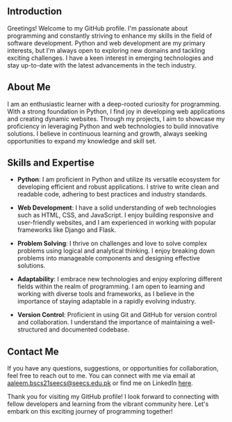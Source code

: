 ## Introduction

Greetings! Welcome to my GitHub profile. I'm passionate about programming and constantly striving to enhance my skills in the field of software development. Python and web development are my primary interests, but I'm always open to exploring new domains and tackling exciting challenges. I have a keen interest in emerging technologies and stay up-to-date with the latest advancements in the tech industry.

## About Me

I am an enthusiastic learner with a deep-rooted curiosity for programming. With a strong foundation in Python, I find joy in developing web applications and creating dynamic websites. Through my projects, I aim to showcase my proficiency in leveraging Python and web technologies to build innovative solutions. I believe in continuous learning and growth, always seeking opportunities to expand my knowledge and skill set.

## Skills and Expertise

- **Python**: I am proficient in Python and utilize its versatile ecosystem for developing efficient and robust applications. I strive to write clean and readable code, adhering to best practices and industry standards.

- **Web Development**: I have a solid understanding of web technologies such as HTML, CSS, and JavaScript. I enjoy building responsive and user-friendly websites, and I am experienced in working with popular frameworks like Django and Flask.

- **Problem Solving**: I thrive on challenges and love to solve complex problems using logical and analytical thinking. I enjoy breaking down problems into manageable components and designing effective solutions.

- **Adaptability**: I embrace new technologies and enjoy exploring different fields within the realm of programming. I am open to learning and working with diverse tools and frameworks, as I believe in the importance of staying adaptable in a rapidly evolving industry.

- **Version Control**: Proficient in using Git and GitHub for version control and collaboration. I understand the importance of maintaining a well-structured and documented codebase.



## Contact Me

If you have any questions, suggestions, or opportunities for collaboration, feel free to reach out to me. You can connect with me via email at [aaleem.bscs21seecs@seecs.edu.pk](mailto:aaleem.bscs21seecs@seecs.edu.pk) or find me on LinkedIn [here](https://www.linkedin.com/in/abdullah-aleem2102).

Thank you for visiting my GitHub profile! I look forward to connecting with fellow developers and learning from the vibrant community here. Let's embark on this exciting journey of programming together!
